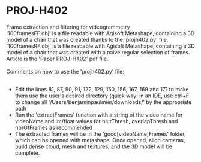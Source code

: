 # PROJ-H402
Frame extraction and filtering for videogrammetry <br/>
'100framesFF.obj' is a file readable with Agisoft Metashape, containing a 3D model of a chair that was created thanks to the 'projh402.py' file. <br/>
'100framesRF.obj' is a file readable with Agisoft Metashape, containing a 3D model of a chair that was created with a naive regular selection of frames. <br/>
Article is the 'Paper PROJ-H402' pdf file. <br/>
<br/>
Comments on how to use the 'projh402.py' file: <br/>
<br/>
- Edit the lines 81, 87, 90, 91, 122, 129, 150, 156, 167, 169 and 171 to make them use the user's desired directory (quick way: in an IDE, use ctrl+F to change all '/Users/benjaminpaulmier/downloads/' by the appropriate path <br/>
- Run the 'extractFrames' function with a string of the video name for videoName and int/float values for blurThresh, overlapThresh and nbrOfFrames as recommended <br/>
- The extracted frames will be in the 'good[videoName]Frames' folder, which can be opened with metashape. Once opened, align cameras, build dense cloud, mesh and textures, and the 3D model will be complete.

